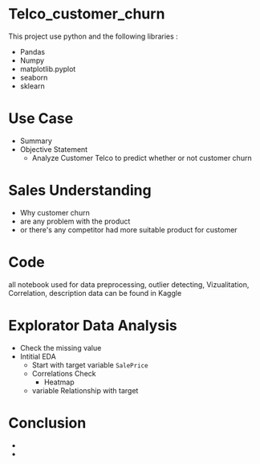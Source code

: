 # Telco_customer_churn

This project use python and the following libraries : 
 - Pandas
 - Numpy
 - matplotlib.pyplot
 - seaborn
 - sklearn 
  
# Use Case
- Summary
- Objective Statement
  -  Analyze Customer Telco to predict whether or not customer churn
  
# Sales Understanding
- Why customer churn
- are any problem with the product
- or there's any competitor had more suitable product for customer

# Code
all notebook used for data preprocessing, outlier detecting, Vizualitation, Correlation, description data can be found in Kaggle

# Explorator Data Analysis
- Check the missing value
- Intitial EDA
  - Start with target variable `SalePrice`
  - Correlations Check
    - Heatmap
  - variable Relationship with target

# Conclusion
-
-
